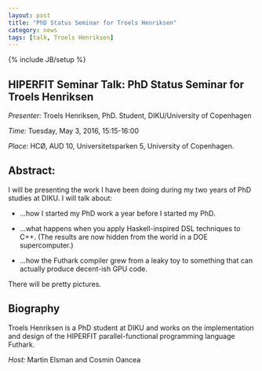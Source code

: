 ```yaml
---
layout: post
title: "PhD Status Seminar for Troels Henriksen"
category: news
tags: [talk, Troels Henriksen]
---
```

{% include JB/setup %}

## HIPERFIT Seminar Talk: PhD Status Seminar for Troels Henriksen

_Presenter:_ Troels Henriksen, PhD. Student, DIKU/University of Copenhagen

_Time:_ Tuesday, May 3, 2016, 15:15-16:00

_Place:_ HCØ, AUD 10, Universitetsparken 5, University of Copenhagen.

## Abstract:

I will be presenting the work I have been doing during my two years of
PhD studies at DIKU.  I will talk about:

- ...how I started my PhD work a year before I started my PhD.

- ...what happens when you apply Haskell-inspired DSL techniques to
  C++.  (The results are now hidden from the world in a DOE
  supercomputer.)

- ...how the Futhark compiler grew from a leaky toy to something that
  can actually produce decent-ish GPU code.

There will be pretty pictures.

## Biography

Troels Henriksen is a PhD student at DIKU and works on the
implementation and design of the HIPERFIT parallel-functional
programming language Futhark.

_Host:_ Martin Elsman and Cosmin Oancea